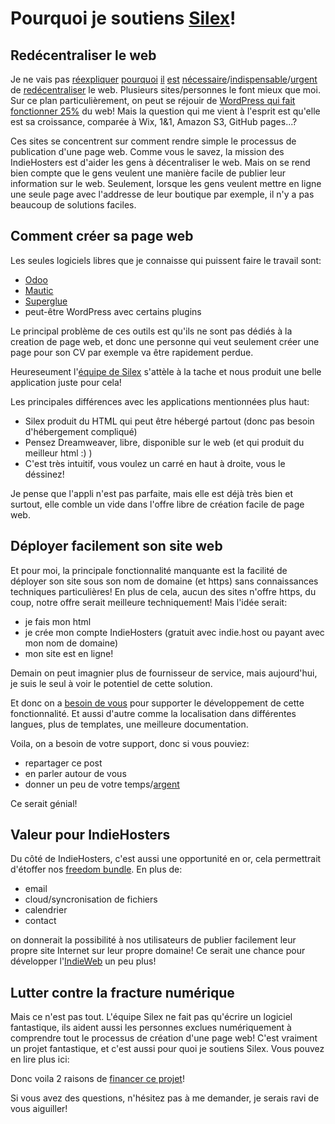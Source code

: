 # Pourquoi je soutiens [Silex](https://www.ulule.com/silex-websitebuilder/)!

## Redécentraliser le web

Je ne vais pas [réexpliquer](https://ihavesomethingtohi.de) [pourquoi](https://donottrack-doc.com/en/episodes/) [il](https://www.ted.com/talks/glenn_greenwald_why_privacy_matters) [est](http://jenairienacacher.fr/) [nécessaire](https://blogs.mediapart.fr/laurent-chemla/blog/060115/rien-cacher)/[indispensable](http://www.internetactu.net/2010/05/21/lettre-ouverte-a-ceux-qui-nont-rien-a-cacher/)/[urgent](http://www.april.org/si-vous-avez-quelque-chose-cacher-conference-de-numendil-passage-en-seine-en-2013) de [redécentraliser](http://redecentralize.org/) le web.
Plusieurs sites/personnes le font mieux que moi.
Sur ce plan particulièrement, on peut se réjouir de [WordPress qui fait fonctionner 25%](http://venturebeat.com/2015/11/08/wordpress-now-powers-25-of-the-web/) du web!
Mais la question qui me vient à l'esprit est qu'elle est sa croissance, comparée à  Wix, 1&1, Amazon S3, GitHub pages...?

Ces sites se concentrent sur comment rendre simple le processus de publication d'une page web.
Comme vous le savez, la mission des IndieHosters est d'aider les gens à décentraliser le web.
Mais on se rend bien compte que le gens veulent une manière facile de publier leur information sur le web.
Seulement, lorsque les gens veulent mettre en ligne une seule page avec l'addresse de leur boutique par exemple,
il n'y a pas beaucoup de solutions faciles.

## Comment créer sa page web

Les seules logiciels libres que je connaisse qui puissent faire le travail sont:

 - [Odoo](https://indiehosters.net/shop/product/odoo-19?category=12)
 - [Mautic](https://blog.indie.host/2016/beta-tessting-mautic-for-indiehosters)
 - [Superglue](http://superglue.it/)
 - peut-être WordPress avec certains plugins

Le principal problème de ces outils est qu'ils ne sont pas dédiés à la creation de page web, et donc une personne qui veut seulement créer une page pour son CV par exemple va être rapidement perdue.

Heureseument l'[équipe de Silex](https://www.ulule.com/silex-websitebuilder/) s'attèle à la tache et nous produit une belle application juste pour cela!

Les principales différences avec les applications mentionnées plus haut:

 - Silex produit du HTML qui peut être hébergé partout (donc pas besoin d'hébergement compliqué)
 - Pensez Dreamweaver, libre, disponible sur le web (et qui produit du meilleur html :) )
 - C'est très intuitif, vous voulez un carré en haut à droite, vous le déssinez!

Je pense que l'appli n'est pas parfaite, mais elle est déjà très bien et surtout, elle comble un vide dans l'offre libre de création facile de page web.

## Déployer facilement son site web

Et pour moi, la principale fonctionnalité manquante est la facilité de déployer son site sous son nom de domaine (et https) sans connaissances techniques particulières!
En plus de cela, aucun des sites n'offre https, du coup, notre offre serait meilleure techniquement!
Mais l'idée serait:

 - je fais mon html
 - je crée mon compte IndieHosters (gratuit avec indie.host ou payant avec mon nom de domaine)
 - mon site est en ligne!

Demain on peut imagnier plus de fournisseur de service, mais aujourd'hui, je suis le seul à voir le potentiel de cette solution.

Et donc on a [besoin de vous](https://www.ulule.com/silex-websitebuilder/) pour supporter le développement de cette fonctionnalité. Et aussi d'autre comme la localisation dans différentes langues, plus de templates, une meilleure documentation.

Voila, on a besoin de votre support, donc si vous pouviez:
 - repartager ce post
 - en parler autour de vous
 - donner un peu de votre temps/[argent](https://www.ulule.com/silex-websitebuilder/)

Ce serait génial!

## Valeur pour IndieHosters

Du côté de IndieHosters, c'est aussi une opportunité en or, cela permettrait d'étoffer nos [freedom bundle](https://indiehosters.net/page/home).
En plus de:

 - email
 - cloud/syncronisation de fichiers
 - calendrier
 - contact

on donnerait la possibilité à nos utilisateurs de publier facilement leur propre site Internet sur leur propre domaine! Ce serait une chance pour développer l'[IndieWeb](http://indiewebcamp.com/) un peu plus!

## Lutter contre la fracture numérique

Mais ce n'est pas tout. L'équipe Silex ne fait pas qu'écrire un logiciel fantastique, ils aident aussi les personnes exclues numériquement à comprendre tout le processus de création d'une page web!
C'est vraiment un projet fantastique, et c'est aussi pour quoi je soutiens Silex.
Vous pouvez en lire plus ici:

Donc voila 2 raisons de [financer ce projet](https://www.ulule.com/silex-websitebuilder/)!

Si vous avez des questions, n'hésitez pas à me demander, je serais ravi de vous aiguiller!
